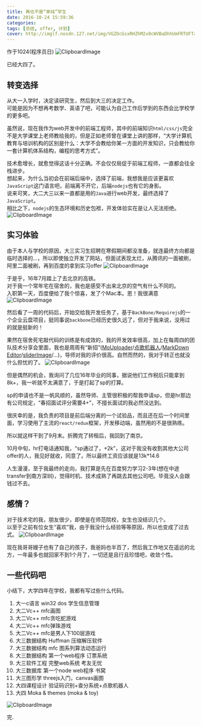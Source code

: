 ```yaml
---
title: 再也不是“单纯”学生
date: 2016-10-24 15:59:36
categories:
tags: [总结, offer, 计划]
cover: http://imglf.nosdn.127.net/img/VGZOcGsxRHZhM2x0cWVBaDhhUmFRTUFTaDFrYWZlMDJDd040MlNydlBUM3FBY3hQU050TmVnPT0.jpg?imageView&thumbnail=800x0&quality=96&stripmeta=0&type=jpg
---
```


作于1024(程序员日)
![ClipboardImage](/upload/1477292742876.png)

已经大四了。  

## 转变选择

从大一入学时，决定读研究生，然后到大三的决定工作。  
可能是因为不想再考数学、英语了吧，可能认为自己工作后学到的东西会比学校学的更多吧。

虽然说，现在我作为web开发中的前端工程师，其中的前端知识`html/css/js`完全不是大学课堂上老师教给我的，但是正如老师曾在课堂上讲的那样，“大学计算机教育与培训机构的区别是什么：大学不会教给你某一方面的开发知识，只会教给你一套计算机体系结构，编程的思考方式”。  

技术愈增长，就愈觉得这话十分正确。不会仅仅局促于前端工程师，一直都会往全栈进步。  
想起来，为什么当初会在前端后端中，选择了前端，我想我是应该更喜欢`JavaScript`这门语言吧，前端离不开它，后端`nodejs`也有它的身影。  
说来可笑，大二大三以来一直都是用的`Java`进行web开发，最终选择了`JavaScript`。  
相比之下，`nodejs`的生态环境和历史包袱，开发体验实在是让人无法拒绝。
![ClipboardImage](/upload/1477292794074.png)



## 实习体验

由于本人与学校的原因，大三实习生招聘在寒假期间都没准备，就连最终方向都是临时选择的...，所以即使独立开发了网站，但面试表现太烂，从腾讯的一面被刷，阿里二面被刷，再到百度的拿到实习offer
![ClipboardImage](/upload/1477293155214.png)

于是乎，16年7月踏上了去北京的高铁。  
对于我一个常年宅在宿舍的，我也是感受不出来北京的空气有什么不同的。  
入职第一天，百度便给了我个惊喜，发了个Mac本。恩！我很满意  
![ClipboardImage](/upload/1477293413488.png)

然后看了一周的代码后，开始交给我开发任务了，基于`BackBone/Requirejs`的一个企业云盘项目，挺同事说`backbone`已经历史很久远了，但对于我来说，没用过的就是挺新的！

果然在宿舍死宅敲代码的训练是有成效的，我的开发效率很高，加上在每周四的团队技术分享会里面，我也是周周有“新招”([MoUploader](https://github.com/moyuyc/moUploader)/[点歌机器人](https://github.com/moyuyc/request-song-robot)/[MarkDown Editor](https://github.com/moyuyc/markdown-editor)/[sliderImage](https://github.com/moyuyc/slideImages)/...)，导师对我的评价很高。自然而然的，我对于转正也就没什么担忧的了。
![ClipboardImage](/upload/1477295755596.png)

但是偶然的机会，我询问了几位16年毕业的同事，据说他们工作税后只能拿到8k+，我一听就不太满意了，于是打起了sp的打算。

sp的申请也不是一帆风顺的，虽然导师、主管很积极的帮我申请sp，但是hr那边有公司规定，“春招面试评分需要4+”，不擅长面试的我必然没达到。

很庆幸的是，我负责的项目是前后端分离的一个试验品，而且还在后一个时间里面，学习使用了主流的`react/redux`框架，开发移动端，虽然用的不是很熟练。

所以就这样干到了9月末。折腾完了转租后，我回到了南京。

10月中旬，hr打电话通知我，“sp通过了，+2k”，这对于我没有收割其他大公司offer的人，我见好就收，同意了。所以最终工资应该就是13k*14.6

人生漫漫，至于我最终的走向，我打算是先在百度努力学习2-3年(想在中途transfer到南方深圳)，觉得时机、技术成熟了再跳去其他公司吧。毕竟没人会跟钱过不去。


## 感情？

对于技术宅的我，朋友很少，即使是在师范院校，女生也没结识几个。  
以至于之前有位女生“喜欢”我，由于我没什么经验等等原因，所以也变成了过去式。
![ClipboardImage](/upload/1477295793439.png)

现在我哥哥嫂子也有了自己的孩子，我爸妈也半百了，然后我工作地又在遥远的北方，一年最多也就回家不到1个月了，一切还是且行且珍惜吧，收敛个性。

## 一些代码吧

小结下，大学四年在学校，我都有写过些什么代码。

1. 大一c语言 win32 dos 学生信息管理
2. 大二Vc++ mfc画图 
3. 大二Vc++ mfc贪吃蛇游戏
4. 大二Vc++ mfc弹珠游戏
5. 大二Vc++ mfc是男人下100层游戏
6. 大三数据结构 Huffman 压缩解压软件
7. 大三数据结构 mfc 图系列算法动态运行
8. 大三数据结构 第一个web程序 订票系统
9. 大三软件工程 完整web系统 考友无忧
10. 大三数据库 第一个node web程序 书窝
11. 大三图形学 threejs入门，canvas画图
12. 大四课程设计 验证码识别+查分系统+点歌机器人
13. 大四 Moka & themes (moka & toy)


![ClipboardImage](/upload/1477295914847.png)

完.





